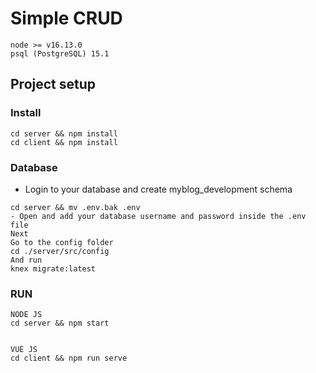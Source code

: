 # Simple CRUD
```
node >= v16.13.0
psql (PostgreSQL) 15.1
```
## Project setup

### Install
```
cd server && npm install
cd client && npm install
```

### Database 
- Login to your database and create myblog_development schema

```
cd server && mv .env.bak .env
- Open and add your database username and password inside the .env file
Next
Go to the config folder
cd ./server/src/config
And run
knex migrate:latest

```

### RUN
```
NODE JS
cd server && npm start


VUE JS
cd client && npm run serve
```



